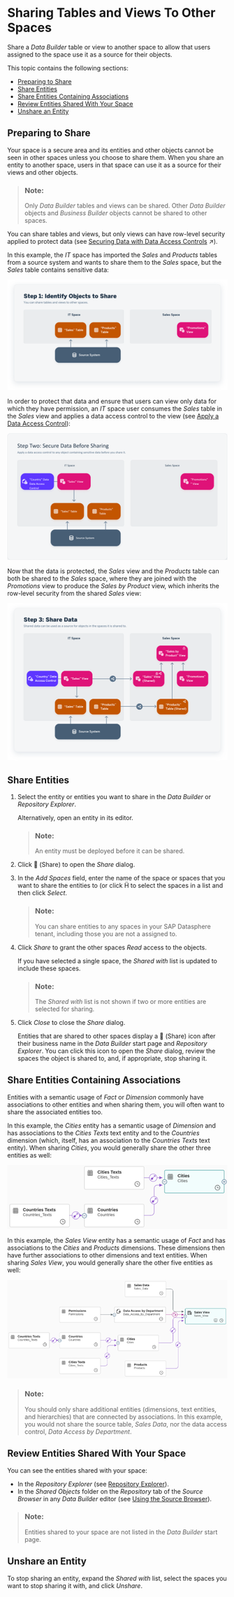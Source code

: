 <!-- loio64b318f8afd74bb78467cf56eb44294f -->

<link rel="stylesheet" type="text/css" href="../css/sap-icons.css"/>

# Sharing Tables and Views To Other Spaces

Share a *Data Builder* table or view to another space to allow that users assigned to the space use it as a source for their objects.

This topic contains the following sections:

-   [Preparing to Share](sharing-tables-and-views-to-other-spaces-64b318f.md#loio64b318f8afd74bb78467cf56eb44294f__section_preparation)
-   [Share Entities](sharing-tables-and-views-to-other-spaces-64b318f.md#loio64b318f8afd74bb78467cf56eb44294f__section_share)
-   [Share Entities Containing Associations](sharing-tables-and-views-to-other-spaces-64b318f.md#loio64b318f8afd74bb78467cf56eb44294f__section_semantics)
-   [Review Entities Shared With Your Space](sharing-tables-and-views-to-other-spaces-64b318f.md#loio64b318f8afd74bb78467cf56eb44294f__section_review)
-   [Unshare an Entity](sharing-tables-and-views-to-other-spaces-64b318f.md#loio64b318f8afd74bb78467cf56eb44294f__section_unshare)



<a name="loio64b318f8afd74bb78467cf56eb44294f__section_preparation"/>

## Preparing to Share

Your space is a secure area and its entities and other objects cannot be seen in other spaces unless you choose to share them. When you share an entity to another space, users in that space can use it as a source for their views and other objects.

> ### Note:  
> Only *Data Builder* tables and views can be shared. Other *Data Builder* objects and *Business Builder* objects cannot be shared to other spaces.

You can share tables and views, but only views can have row-level security applied to protect data \(see [Securing Data with Data Access Controls](https://help.sap.com/viewer/9f36ca35bc6145e4acdef6b4d852d560/DEV_CURRENT/en-US/a032e51c730147c7a1fcac125b4cfe14.html "Data access controls allow you to apply row-level security to your objects. When a data access control is applied to a data layer view or a business layer object, any user viewing its data will see only the rows for which they are authorized, based on the specified criteria.") :arrow_upper_right:\).

In this example, the *IT* space has imported the *Sales* and *Products* tables from a source system and wants to share them to the *Sales* space, but the *Sales* table contains sensitive data:

![](images/Sharing_Example_-_Step_1_e588dcd.png)

In order to protect that data and ensure that users can view only data for which they have permission, an *IT* space user consumes the *Sales* table in the *Sales* view and applies a data access control to the view \(see [Apply a Data Access Control](../apply-a-data-access-control-8f79fc8.md)\):

![](images/Sharing_Example_-_Step_2_6b60b6c.png)

Now that the data is protected, the *Sales* view and the *Products* table can both be shared to the *Sales* space, where they are joined with the *Promotions* view to produce the *Sales by Product* view, which inherits the row-level security from the shared *Sales* view:

![](images/Sharing_Example_-_Step_3_4bbcf1c.png)



<a name="loio64b318f8afd74bb78467cf56eb44294f__section_share"/>

## Share Entities

1.  Select the entity or entities you want to share in the *Data Builder* or *Repository Explorer*.

    Alternatively, open an entity in its editor.

    > ### Note:  
    > An entity must be deployed before it can be shared.

2.  Click <span class="FPA-icons"></span> \(Share\) to open the *Share* dialog.
3.  In the *Add Spaces* field, enter the name of the space or spaces that you want to share the entities to \(or click <span class="SAP-icons"></span> to select the spaces in a list and then click *Select*.

    > ### Note:  
    > You can share entities to any spaces in your SAP Datasphere tenant, including those you are not a assigned to.

4.  Click *Share* to grant the other spaces *Read* access to the objects.

    If you have selected a single space, the *Shared with* list is updated to include these spaces.

    > ### Note:  
    > The *Shared with* list is not shown if two or more entities are selected for sharing.

5.  Click *Close* to close the *Share* dialog.

    Entities that are shared to other spaces display a <span class="FPA-icons"></span> \(Share\) icon after their business name in the *Data Builder* start page and *Repository Explorer*. You can click this icon to open the *Share* dialog, review the spaces the object is shared to, and, if appropriate, stop sharing it.




<a name="loio64b318f8afd74bb78467cf56eb44294f__section_semantics"/>

## Share Entities Containing Associations

Entities with a semantic usage of *Fact* or *Dimension* commonly have associations to other entities and when sharing them, you will often want to share the associated entities too.

In this example, the *Cities* entity has a semantic usage of *Dimension* and has associations to the *Cities Texts* text entity and to the *Countries* dimension \(which, itself, has an association to the *Countries Texts* text entity\). When sharing *Cities*, you would generally share the other three entities as well:

![](images/Share_Semantic_Entities_-_Dimension_Example_3944abb.png)

In this example, the *Sales View* entity has a semantic usage of *Fact* and has associations to the *Cities* and *Products* dimensions. These dimensions then have further associations to other dimensions and text entities. When sharing *Sales View*, you would generally share the other five entities as well:

![](images/Share_Semantic_Entities_-_Fact_Example_60337a6.png)

> ### Note:  
> You should only share additional entities \(dimensions, text entities, and hierarchies\) that are connected by associations. In this example, you would not share the source table, *Sales Data*, nor the data access control, *Data Access by Department*.



<a name="loio64b318f8afd74bb78467cf56eb44294f__section_review"/>

## Review Entities Shared With Your Space

You can see the entities shared with your space:

-   In the *Repository Explorer* \(see [Repository Explorer](repository-explorer-f8ce0b4.md)\).
-   In the *Shared Objects* folder on the *Repository* tab of the *Source Browser* in any *Data Builder* editor \(see [Using the Source Browser](../using-the-source-browser-7d2b21d.md)\).

> ### Note:  
> Entities shared to your space are not listed in the *Data Builder* start page.



<a name="loio64b318f8afd74bb78467cf56eb44294f__section_unshare"/>

## Unshare an Entity

To stop sharing an entity, expand the *Shared with* list, select the spaces you want to stop sharing it with, and click *Unshare*.


